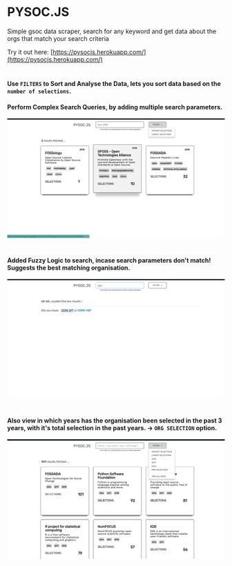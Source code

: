 # PYSOC.JS

Simple gsoc data scraper, search for any keyword and get data about the orgs that match your search criteria


Try it out here: [https://pysocjs.herokuapp.com/](https://pysocjs.herokuapp.com/)

#

#### Use `FILTERS` to Sort and Analyse the Data, lets you sort data based on the `number of selections`.
#### Perform Complex Search Queries, by adding multiple search parameters.
![ss](ss.png)
#

#### Added Fuzzy Logic to search, incase search parameters don't match! Suggests the best matching organisation.
![ss1](ss1.png)
#

#### Also view in which years has the organisation been selected in the past 3 years, with it's total selection in the past years. -> `ORG SELECTION` option.
![ss2](ss2.png)
